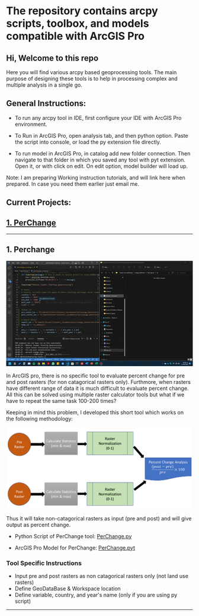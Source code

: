 # The repository contains arcpy scripts, toolbox, and models compatible with ArcGIS Pro

## Hi, Welcome to this repo

Here you will find various arcpy based geoprocessing tools. The main purpose of designing these tools is to help in processing complex and multiple analysis in a single go.


## General  Instructions:
    
- To run any arcpy tool in IDE, first configure your IDE with ArcGIS Pro environment.

- To Run in ArcGIS Pro, open analysis tab, and then python option. Paste the script into console, or load the py extension file directly.

- To run model in ArcGIS Pro, in catalog add new folder connection. Then navigate to that folder in which you saved any tool with pyt extension. Open it, or with click on edit. On edit option, model builder will load up.

Note: I am preparing Working instruction tutorials, and will link here when prepared. In case you need them earlier just email me.

## Current Projects:

## [1. PerChange](#1-perchange)

---

## 1. Perchange

![gif img](material\perchange\working.gif)

In ArcGIS pro, there is no specific tool to evaluate percent change for pre and post rasters (for non catagorical rasters only). Furthmore, when rasters have different range of data it is much difficult to evaluate percent change. All this can be solved using multiple raster calculator tools but what if we have to repeat the same task 100-200 times?

Keeping in mind this problem, I developed this short tool which works on the following methodology:

![figure](material/perchange/meth.png)

Thus it will take non-catagorical rasters as input (pre and post) and will give output as percent change.

- Python Script of PerChange tool: [PerChange.py](main/perchange/perchange_script.py)

- ArcGIS Pro Model for PerChange: [PerChange.pyt](main/perchange/perchange_model.py)

### Tool Specific Instructions

- Input pre and post rasters as non catagorical rasters only (not land use rasters)
- Define GeoDataBase & Workspace location
- Define variable, country, and year's name (only if you are using py script)

---


